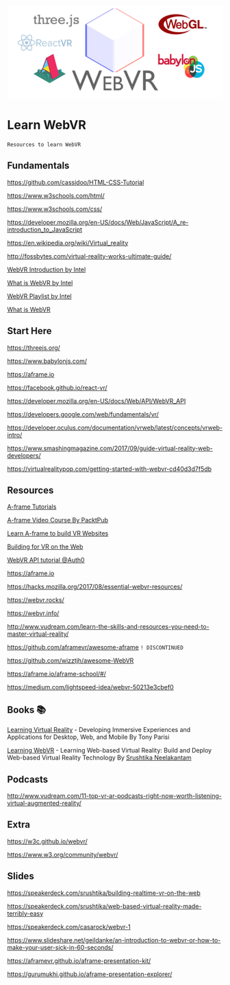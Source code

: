 ![webvr](https://raw.githubusercontent.com/vyaspranjal33/images/master/webvr.jpg)

# Learn WebVR

`Resources to learn WebVR`

## Fundamentals

https://github.com/cassidoo/HTML-CSS-Tutorial

https://www.w3schools.com/html/

https://www.w3schools.com/css/

https://developer.mozilla.org/en-US/docs/Web/JavaScript/A_re-introduction_to_JavaScript

https://en.wikipedia.org/wiki/Virtual_reality

http://fossbytes.com/virtual-reality-works-ultimate-guide/

[WebVR Introduction by Intel](https://www.youtube.com/watch?v=E0LgYi4nf-o)

[What is WebVR by Intel](https://youtu.be/fsRz59bmyR4?list=PLg-UKERBljNxNcpABiY0uIoxtE-7ZXvsd)

[WebVR Playlist by Intel](https://www.youtube.com/watch?v=HyThSfCwnh0&list=PLg-UKERBljNzFxI0JmFOehQNfZ_Cf6SgD)

[What is WebVR](https://www.youtube.com/watch?v=Le8pTXQqM3s)

## Start Here

https://threejs.org/

https://www.babylonjs.com/

https://aframe.io

https://facebook.github.io/react-vr/

https://developer.mozilla.org/en-US/docs/Web/API/WebVR_API

https://developers.google.com/web/fundamentals/vr/

https://developer.oculus.com/documentation/vrweb/latest/concepts/vrweb-intro/

https://www.smashingmagazine.com/2017/09/guide-virtual-reality-web-developers/

https://virtualrealitypop.com/getting-started-with-webvr-cd40d3d7f5db

## Resources

[A-frame Tutorials](https://www.youtube.com/watch?v=dv6_C4UqTfs&list=PLRtjMdoYXLf4inSULAHyCMqpIUj4cmBTr)

[A-frame Video Course By PacktPub](https://www.packtpub.com/web-development/frame-web-vr-programming-tutorial-series-virtual-reality-video)

[Learn A-frame to build VR Websites](https://www.udemy.com/webvr-with-a-frame-coding-for-virtual-reality-websites/)

[Building for VR on the Web](https://codelabs.developers.google.com/codelabs/webvr/index.html?index=..%2F..%2Findex#0)

[WebVR API tutorial @Auth0](https://auth0.com/blog/getting-started-with-the-new-webvr-api/)

https://aframe.io

https://hacks.mozilla.org/2017/08/essential-webvr-resources/

https://webvr.rocks/

https://webvr.info/

http://www.vudream.com/learn-the-skills-and-resources-you-need-to-master-virtual-reality/

https://github.com/aframevr/awesome-aframe `! DISCONTINUED `

https://github.com/wizztjh/awesome-WebVR

https://aframe.io/aframe-school/#/

https://medium.com/lightspeed-idea/webvr-50213e3cbef0

## Books 📚

[Learning Virtual Reality](https://www.amazon.in/Learning-Developing-Immersive-Experiences-Applications/dp/9352132572) - Developing Immersive Experiences and Applications for Desktop, Web, and Mobile By Tony Parisi

[Learning WebVR](https://www.amazon.in/Learning-Web-based-Virtual-Reality-Technology/dp/1484227093) - Learning Web-based Virtual Reality: Build and Deploy Web-based Virtual Reality Technology
By [Srushtika Neelakantam](https://github.com/Srushtika) 

## Podcasts

http://www.vudream.com/11-top-vr-ar-podcasts-right-now-worth-listening-virtual-augmented-reality/

## Extra

https://w3c.github.io/webvr/

https://www.w3.org/community/webvr/

## Slides

https://speakerdeck.com/srushtika/building-realtime-vr-on-the-web

https://speakerdeck.com/srushtika/web-based-virtual-reality-made-terribly-easy

https://speakerdeck.com/casarock/webvr-1

https://www.slideshare.net/geildanke/an-introduction-to-webvr-or-how-to-make-your-user-sick-in-60-seconds/

https://aframevr.github.io/aframe-presentation-kit/

https://gurumukhi.github.io/aframe-presentation-explorer/
